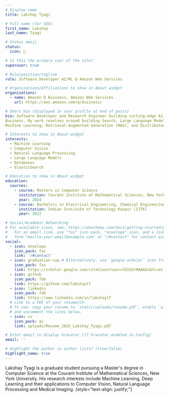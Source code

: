 ```yaml
---
# Display name
title: Lakshay Tyagi

# Full name (for SEO)
first_name: Lakshay
last_name: Tyagi

# Status emoji
status:
  icon: 🚀

# Is this the primary user of the site?
superuser: true

# Role/position/tagline
role: Software Developer AI/ML @ Amazon Web Services

# Organizations/Affiliations to show in About widget
organizations:
  - name: Amazon Q Business, Amazon Web Services
    url: https://aws.amazon.com/q/business/

# Short bio (displayed in user profile at end of posts)
bio: Software Developer and Research Engineer building cutting-edge AI/ML solutions at Amazon Q
Business. My work revolves around building Search, Large Language Model (LLM), Computer Vision,
Machine Learning, Retrieval-Augmented Generation (RAG), and Distributed Database Solutions

# Interests to show in About widget
interests:
  - Machine Learning
  - Computer Vision
  - Natural Language Processing
  - Large Language Models
  - Databases
  - ElasticSearch

# Education to show in About widget
education:
  courses:
    - course: Masters in Computer Science
      institution: Courant Institute of Mathematical Sciences, New York University
      year: 2024
    - course: Bachelors in Electrical Engineering, Chemical Engineering
      institution: Indian Institute of Technology Kanpur (IITK) 
      year: 2022

# Social/Academic Networking
# For available icons, see: https://wowchemy.com/docs/getting-started/page-builder/#icons
#   For an email link, use "fas" icon pack, "envelope" icon, and a link in the
#   form "mailto:your-email@example.com" or "/#contact" for contact widget.
social:
  - icon: envelope
    icon_pack: fas
    link: '/#contact'
  - icon: graduation-cap # Alternatively, use `google-scholar` icon from `ai` icon pack
    icon_pack: fas
    link: https://scholar.google.com/citations?user=lD10ZrMAAAAJ&hl=en
  - icon: github
    icon_pack: fab
    link: https://github.com/lakshayt7
  - icon: linkedin
    icon_pack: fab
    link: https://www.linkedin.com/in/lakshayt7
  # Link to a PDF of your resume/CV.
  # To use: copy your resume to `static/uploads/resume.pdf`, enable `ai` icons in `params.yaml`,
  # and uncomment the lines below.
  - icon: cv
    icon_pack: ai
    link: uploads/Resume_2025_Lakshay_Tyagi.pdf

# Enter email to display Gravatar (if Gravatar enabled in Config)
email: ''

# Highlight the author in author lists? (true/false)
highlight_name: true
---
```


Lakshay Tyagi is a graduate student pursuing a Master's degree in Computer Science at the Courant Institute of Mathematical Sciences, New York University. His research interests include Machine Learning, Deep Learning and their applications to Computer Vision, Natural Language Processing and Medical Imaging.
{style="text-align: justify;"}
